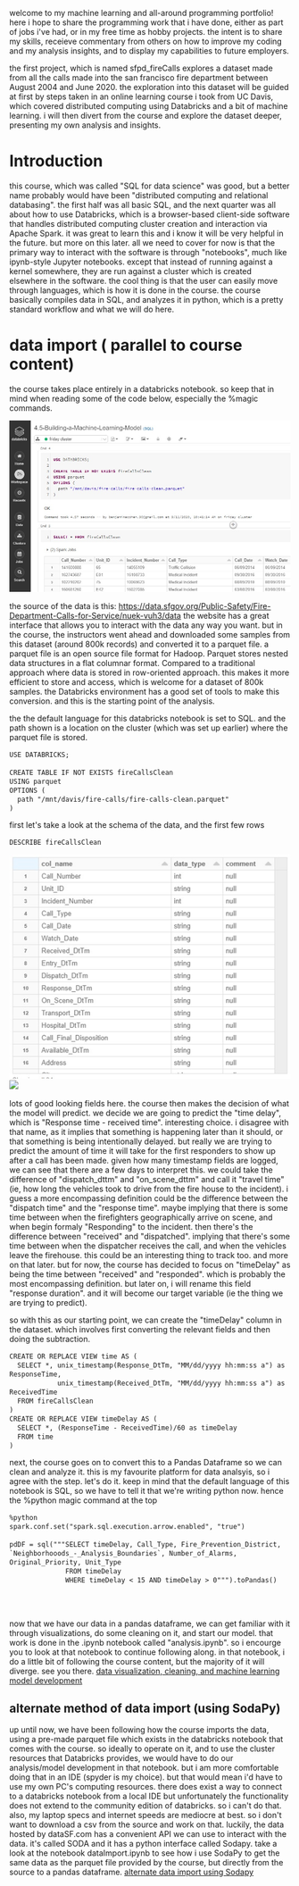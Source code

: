 welcome to my machine learning and all-around programming portfolio! here i hope to share the programming work that i have done, either as part of jobs i've had, or in my free time as hobby projects. the intent is to share my skills, receieve commentary from others on how to improve my coding and my analysis insights, and to display my capabilities to future employers. 

the first project, which is named sfpd_fireCalls explores a dataset made from all the calls made into the san francisco fire department between August 2004 and June 2020. the exploration into this dataset will be guided at first by steps taken in an online learning course i took from UC Davis, which covered distributed computing using Databricks and a bit of machine learning. i will then divert from the course and explore the dataset deeper, presenting my own analysis and insights.

# Introduction

this course, which was called "SQL for data science" was good, but a better name probably would have been "distributed computing and relational databasing". the first half was all basic SQL, and the next quarter was all about how to use Databricks, which is a browser-based client-side software that handles distributed computing cluster creation and interaction via Apache Spark. it was great to learn this and i know it will be very helpful in the future. but more on this later. all we need to cover for now is that the primary way to interact with the software is through "notebooks", much like ipynb-style Jupyter notebooks. except that instead of running against a kernel somewhere, they are run against a cluster which is created elsewhere in the software. the cool thing is that the user can easily move through languages, which is how it is done in the course. the course basically compiles data in SQL, and analyzes it in python, which is a pretty standard workflow and what we will do here.

# data import ( parallel to course content)

the course takes place entirely in a databricks notebook. so keep that in mind when reading some of the code below, especially the %magic commands. 

![screenshot of databricks notebook](screenshots/databricks_env.jpg)

the source of the data is this: https://data.sfgov.org/Public-Safety/Fire-Department-Calls-for-Service/nuek-vuh3/data
the website has a great interface that allows you to interact with the data any way you want. but in the course, the instructors went ahead and downloaded some samples from this dataset (around 800k records) and converted it to a parquet file. a parquet file is an open source file format for Hadoop. Parquet stores nested data structures in a flat columnar format. Compared to a traditional approach where data is stored in row-oriented approach. this makes it more efficient to store and access, which is welcome for a dataset of 800k samples. the Databricks environment has a good set of tools to make this conversion. and this is the starting point of the analysis.

the the default language for this databricks notebook is set to SQL. and the path shown is a location on the cluster (which was set up earlier) where the parquet file is stored.
```
USE DATABRICKS;

CREATE TABLE IF NOT EXISTS fireCallsClean
USING parquet
OPTIONS (
  path "/mnt/davis/fire-calls/fire-calls-clean.parquet"
)
```

first let's take a look at the schema of the data, and the first few rows
	
```
DESCRIBE fireCallsClean
```
![](screenshots/fireCallsSchema.jpg)
![](fireCallsHeader.jpg)

lots of good looking fields here.
the course then makes the decision of what the model will predict. we decide we are going to predict the "time delay", which is "Response time - received time". interesting choice. i disagree with that name, as it implies that something is happening later than it should, or that something is being intentionally delayed. but really we are trying to predict the amount of time it will take for the first responders to show up after a call has been made. given how many timestamp fields are logged, we can see that there are a few days to interpret this. we could take the difference of "dispatch_dttm" and "on_scene_dttm" and call it "travel time" (ie, how long the vehicles took to drive from the fire house to the incident). i guess a more encompassing definition could be the difference between the "dispatch time" and the "response time". maybe implying that there is some time between when the firefighters geographically arrive on scene, and when begin formaly "Responding" to the incident. then there's the difference between "received" and "dispatched". implying that there's some time between when the dispatcher receives the call, and when the vehicles leave the firehouse. this could be an interesting thing to track too. and more on that later. but for now, the course has decided to focus on "timeDelay" as being the time between "received" and "responded". which is probably the most encompassing definition. but later on, i will rename this field "response duration". and it will become our target variable (ie the thing we are trying to predict).

so with this as our starting point, we can create the "timeDelay" column in the dataset. which involves first converting the relevant fields and then doing the subtraction.

```
CREATE OR REPLACE VIEW time AS (
  SELECT *, unix_timestamp(Response_DtTm, "MM/dd/yyyy hh:mm:ss a") as ResponseTime, 
            unix_timestamp(Received_DtTm, "MM/dd/yyyy hh:mm:ss a") as ReceivedTime
  FROM fireCallsClean
)
CREATE OR REPLACE VIEW timeDelay AS (
  SELECT *, (ResponseTime - ReceivedTime)/60 as timeDelay
  FROM time
)
```

next, the course goes on to convert this to a Pandas Dataframe so we can clean and analyze it. this is my favourite platform for data analsyis, so i agree with the step. let's do it. keep in mind that the default language of this notebook is SQL, so we have to tell it that we're writing python now. hence the %python magic command at the top

```
%python
spark.conf.set("spark.sql.execution.arrow.enabled", "true")

pdDF = sql("""SELECT timeDelay, Call_Type, Fire_Prevention_District, `Neighborhooods_-_Analysis_Boundaries`, Number_of_Alarms, Original_Priority, Unit_Type
              FROM timeDelay 
              WHERE timeDelay < 15 AND timeDelay > 0""").toPandas()


			  
```

now that we have our data in a pandas dataframe, we can get familiar with it through visualizations, do some cleaning on it, and start our model. that work is done in the .ipynb notebook called "analysis.ipynb". so i encourge you to look at that notebook to continue following along. in that notebook, i do a little bit of following the course content, but the majority of it will diverge. see you there.
[data visualization, cleaning, and machine learning model development](analysis.ipynb)

## alternate method of data import (using SodaPy)

up until now, we have been following how the course imports the data, using a pre-made parquet file which exists in the databricks notebook that comes with the course. so ideally to operate on it, and to use the cluster resources that Databricks provides, we would have to do our analysis/model development in that notebook. but i am more comfortable doing that in an IDE (spyder is my choice). but that would mean i'd have to use my own PC's computing resources. there does exist a way to connect to a databricks notebook from a local IDE but unfortunately the functionality does not extend to the community edition of databricks. so i can't do that. also, my laptop specs and internet speeds are mediocre at best. so i don't want to download a csv from the source and work on that. luckily, the data hosted by dataSF.com has a convenient API we can use to interact with the data. it's called SODA and it has a python interface called Sodapy. take a look at the notebook dataImport.ipynb to see how i use SodaPy to get the same data as the parquet file provided by the course, but directly from the source to a pandas dataframe.
[alternate data import using Sodapy](dataImport.ipynb)








